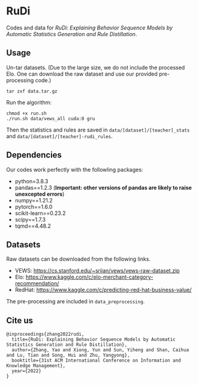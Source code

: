 # RuDi

Codes and data for *RuDi: Explaining Behavior Sequence Models by Automatic Statistics Generation and Rule Distillation*.

## Usage

Un-tar datasets. (Due to the large size, we do not include the processed Elo. One can download the raw dataset and use our provided pre-processing code.)
```
tar zxf data.tar.gz
```

Run the algorithm:
```
chmod +x run.sh
./run.sh data/vews_all cuda:0 gru
```

Then the statistics and rules are saved in `data/[dataset]/[teacher]_stats` and `data/[dataset]/[teacher]-rudi_rules`.



## Dependencies

Our codes work perfectly with the followling packages:

- python=3.8.3
- pandas==1.2.3 (**Important: other versions of pandas are likely to raise unexcepted errors**)
- numpy==1.21.2
- pytorch==1.6.0
- scikit-learn==0.23.2
- scipy==1.7.3
- tqmd==4.48.2


## Datasets

Raw datasets can be downloaded from the following links.

- VEWS: https://cs.stanford.edu/~srijan/vews/vews-raw-dataset.zip
- Elo: https://www.kaggle.com/c/elo-merchant-category-recommendation/
- RedHat: https://www.kaggle.com/c/predicting-red-hat-business-value/

The pre-processing are included in `data_preprocessing`.

## Cite us

```
@inproceedings{zhang2022rudi,
  title={RuDi: Explaining Behavior Sequence Models by Automatic Statistics Generation and Rule Distillation},
  author={Zhang, Yao and Xiong, Yun and Sun, Yiheng and Shan, Caihua and Lu, Tian and Song, Hui and Zhu, Yangyong},
  booktitle={31st ACM International Conference on Information and Knowledge Management},
  year={2022}
}
```
